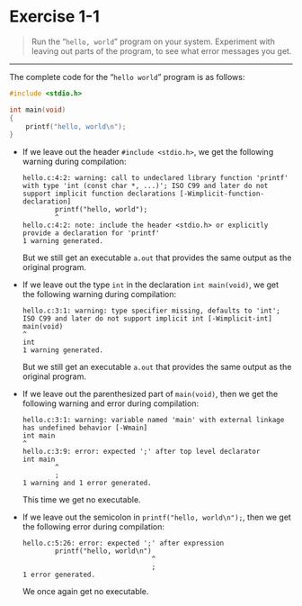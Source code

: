# Exercise 1-1

> Run the “`hello, world`” program on your system.
> Experiment with leaving out parts of the program, to see what error messages you get.

---

The complete code for the “`hello world`” program is as follows:
```c
#include <stdio.h>

int main(void)
{
	printf("hello, world\n");
}
```

- If we leave out the header `#include <stdio.h>`, we get the following warning during compilation:
  ```text
  hello.c:4:2: warning: call to undeclared library function 'printf' with type 'int (const char *, ...)'; ISO C99 and later do not support implicit function declarations [-Wimplicit-function-declaration]
          printf("hello, world");
          ^
  hello.c:4:2: note: include the header <stdio.h> or explicitly provide a declaration for 'printf'
  1 warning generated.
  ```
  But we still get an executable `a.out` that provides the same output as the original program.

- If we leave out the type `int` in the declaration `int main(void)`, we get the following warning during compilation:
  ```text
  hello.c:3:1: warning: type specifier missing, defaults to 'int'; ISO C99 and later do not support implicit int [-Wimplicit-int]
  main(void)
  ^
  int
  1 warning generated.
  ```
  But we still get an executable `a.out` that provides the same output as the original program.

- If we leave out the parenthesized part of `main(void)`, then we get the following warning and error during compilation:
  ```text
  hello.c:3:1: warning: variable named 'main' with external linkage has undefined behavior [-Wmain]
  int main
  ^
  hello.c:3:9: error: expected ';' after top level declarator
  int main
          ^
          ;
  1 warning and 1 error generated.
  ```
  This time we get no executable.

- If we leave out the semicolon in `printf("hello, world\n");`, then we get the following error during compilation:
  ```text
  hello.c:5:26: error: expected ';' after expression
          printf("hello, world\n")
                                  ^
                                  ;
  1 error generated.
  ```
  We once again get no executable.
